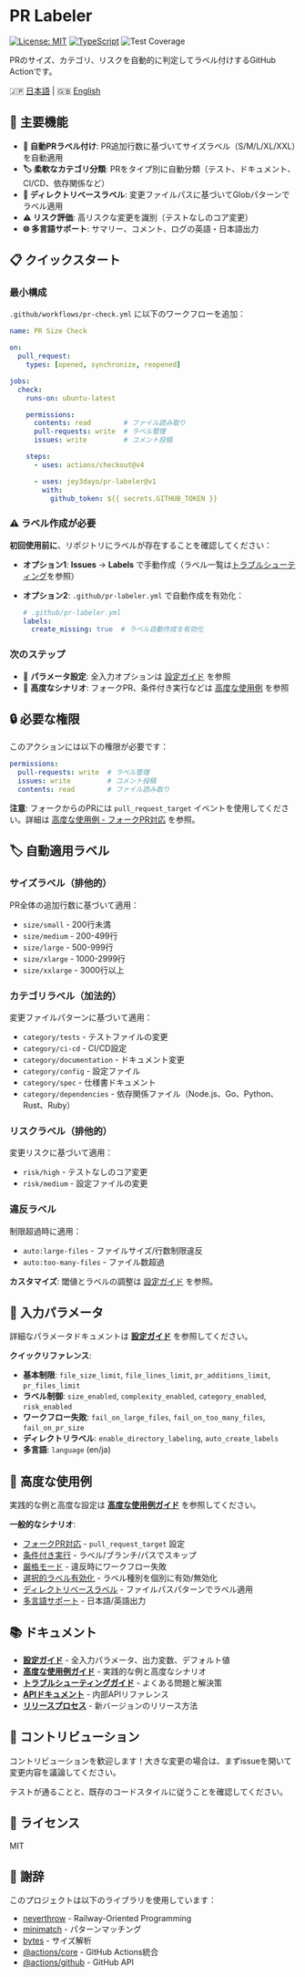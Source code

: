 # PR Labeler

[![License: MIT](https://img.shields.io/badge/License-MIT-yellow.svg)](https://opensource.org/licenses/MIT)
[![TypeScript](https://img.shields.io/badge/TypeScript-5.0+-blue.svg)](https://www.typescriptlang.org/)
![Test Coverage](https://img.shields.io/badge/Coverage-93%25-green.svg)

PRのサイズ、カテゴリ、リスクを自動的に判定してラベル付けするGitHub Actionです。

🇯🇵 [日本語](README.ja.md) | 🇬🇧 [English](README.md)

## 🚀 主要機能

- **📏 自動PRラベル付け**: PR追加行数に基づいてサイズラベル（S/M/L/XL/XXL）を自動適用
- **🏷️ 柔軟なカテゴリ分類**: PRをタイプ別に自動分類（テスト、ドキュメント、CI/CD、依存関係など）
- **📁 ディレクトリベースラベル**: 変更ファイルパスに基づいてGlobパターンでラベル適用
- **⚠️ リスク評価**: 高リスクな変更を識別（テストなしのコア変更）
- **🌐 多言語サポート**: サマリー、コメント、ログの英語・日本語出力

## 📋 クイックスタート

<a id="使用方法"></a>
<a id="-使用方法"></a>
<a id="usage"></a>

### 最小構成

`.github/workflows/pr-check.yml` に以下のワークフローを追加：

```yaml
name: PR Size Check

on:
  pull_request:
    types: [opened, synchronize, reopened]

jobs:
  check:
    runs-on: ubuntu-latest

    permissions:
      contents: read        # ファイル読み取り
      pull-requests: write  # ラベル管理
      issues: write         # コメント投稿

    steps:
      - uses: actions/checkout@v4

      - uses: jey3dayo/pr-labeler@v1
        with:
          github_token: ${{ secrets.GITHUB_TOKEN }}
```

### ⚠️ ラベル作成が必要

**初回使用前に**、リポジトリにラベルが存在することを確認してください：

- **オプション1**: **Issues** → **Labels** で手動作成（ラベル一覧は[トラブルシューティング](docs/troubleshooting.md#labels-not-applied)を参照）
- **オプション2**: `.github/pr-labeler.yml` で自動作成を有効化：

  ```yaml
  # .github/pr-labeler.yml
  labels:
    create_missing: true  # ラベル自動作成を有効化
  ```

### 次のステップ

- 📖 **パラメータ設定**: 全入力オプションは [設定ガイド](docs/configuration.md) を参照
- 🚀 **高度なシナリオ**: フォークPR、条件付き実行などは [高度な使用例](docs/advanced-usage.md) を参照

## 🔒 必要な権限

<a id="必要な権限"></a>
<a id="-必要な権限"></a>
<a id="permissions"></a>

このアクションには以下の権限が必要です：

```yaml
permissions:
  pull-requests: write  # ラベル管理
  issues: write         # コメント投稿
  contents: read        # ファイル読み取り
```

**注意**: フォークからのPRには `pull_request_target` イベントを使用してください。詳細は [高度な使用例 - フォークPR対応](docs/advanced-usage.md#fork-pr-handling) を参照。

## 🏷️ 自動適用ラベル

<a id="自動適用ラベル"></a>
<a id="-自動適用ラベル"></a>
<a id="labels"></a>

### サイズラベル（排他的）

PR全体の追加行数に基づいて適用：

- `size/small` - 200行未満
- `size/medium` - 200-499行
- `size/large` - 500-999行
- `size/xlarge` - 1000-2999行
- `size/xxlarge` - 3000行以上

### カテゴリラベル（加法的）

変更ファイルパターンに基づいて適用：

- `category/tests` - テストファイルの変更
- `category/ci-cd` - CI/CD設定
- `category/documentation` - ドキュメント変更
- `category/config` - 設定ファイル
- `category/spec` - 仕様書ドキュメント
- `category/dependencies` - 依存関係ファイル（Node.js、Go、Python、Rust、Ruby）

### リスクラベル（排他的）

変更リスクに基づいて適用：

- `risk/high` - テストなしのコア変更
- `risk/medium` - 設定ファイルの変更

### 違反ラベル

制限超過時に適用：

- `auto:large-files` - ファイルサイズ/行数制限違反
- `auto:too-many-files` - ファイル数超過

**カスタマイズ**: 閾値とラベルの調整は [設定ガイド](docs/configuration.md#label-thresholds-defaults) を参照。

## 🔧 入力パラメータ

<a id="入力パラメータ"></a>
<a id="-入力パラメータ"></a>
<a id="input-parameters"></a>

詳細なパラメータドキュメントは **[設定ガイド](docs/configuration.md)** を参照してください。

**クイックリファレンス**:

- **基本制限**: `file_size_limit`, `file_lines_limit`, `pr_additions_limit`, `pr_files_limit`
- **ラベル制御**: `size_enabled`, `complexity_enabled`, `category_enabled`, `risk_enabled`
- **ワークフロー失敗**: `fail_on_large_files`, `fail_on_too_many_files`, `fail_on_pr_size`
- **ディレクトリラベル**: `enable_directory_labeling`, `auto_create_labels`
- **多言語**: `language` (en/ja)

## 📝 高度な使用例

<a id="高度な使用例"></a>
<a id="-高度な使用例"></a>
<a id="advanced-usage"></a>

実践的な例と高度な設定は **[高度な使用例ガイド](docs/advanced-usage.md)** を参照してください。

**一般的なシナリオ**:

- [フォークPR対応](docs/advanced-usage.md#fork-pr-handling) - `pull_request_target` 設定
- [条件付き実行](docs/advanced-usage.md#conditional-execution) - ラベル/ブランチ/パスでスキップ
- [厳格モード](docs/advanced-usage.md#strict-mode) - 違反時にワークフロー失敗
- [選択的ラベル有効化](docs/advanced-usage.md#selective-label-enabling) - ラベル種別を個別に有効/無効化
- [ディレクトリベースラベル](docs/advanced-usage.md#directory-based-labeling) - ファイルパスパターンでラベル適用
- [多言語サポート](docs/advanced-usage.md#multi-language-support) - 日本語/英語出力

## 📚 ドキュメント

- **[設定ガイド](docs/configuration.md)** - 全入力パラメータ、出力変数、デフォルト値
- **[高度な使用例ガイド](docs/advanced-usage.md)** - 実践的な例と高度なシナリオ
- **[トラブルシューティングガイド](docs/troubleshooting.md)** - よくある問題と解決策
- **[APIドキュメント](docs/API.md)** - 内部APIリファレンス
- **[リリースプロセス](docs/release-process.md)** - 新バージョンのリリース方法

## 🤝 コントリビューション

コントリビューションを歓迎します！大きな変更の場合は、まずissueを開いて変更内容を議論してください。

テストが通ることと、既存のコードスタイルに従うことを確認してください。

## 📄 ライセンス

MIT

## 🙏 謝辞

このプロジェクトは以下のライブラリを使用しています：

- [neverthrow](https://github.com/supermacro/neverthrow) - Railway-Oriented Programming
- [minimatch](https://github.com/isaacs/minimatch) - パターンマッチング
- [bytes](https://github.com/visionmedia/bytes.js) - サイズ解析
- [@actions/core](https://github.com/actions/toolkit) - GitHub Actions統合
- [@actions/github](https://github.com/actions/toolkit) - GitHub API

